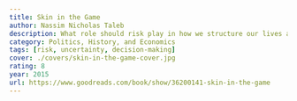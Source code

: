 ```yaml
---
title: Skin in the Game
author: Nassim Nicholas Taleb
description: What role should risk play in how we structure our lives and society as a whole?
category: Politics, History, and Economics
tags: [risk, uncertainty, decision-making]
cover: ./covers/skin-in-the-game-cover.jpg
rating: 8
year: 2015
url: https://www.goodreads.com/book/show/36200141-skin-in-the-game
---
```

